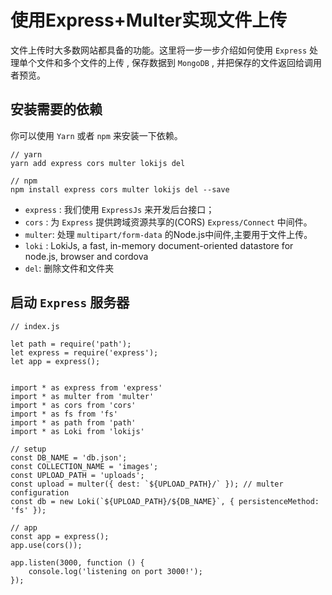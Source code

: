# 使用Express+Multer实现文件上传

文件上传时大多数网站都具备的功能。这里将一步一步介绍如何使用 `Express` 处理单个文件和多个文件的上传 , 保存数据到 `MongoDB` , 并把保存的文件返回给调用者预览。

## 安装需要的依赖
你可以使用 `Yarn` 或者 `npm` 来安装一下依赖。

    // yarn
    yarn add express cors multer lokijs del

    // npm
    npm install express cors multer lokijs del --save


* `express` : 我们使用 `ExpressJs` 来开发后台接口；
* `cors` : 为 `Express` 提供跨域资源共享的(CORS) `Express/Connect` 中间件。
* `multer`: 处理 `multipart/form-data` 的Node.js中间件,主要用于文件上传。
* `loki` : LokiJs, a fast, in-memory document-oriented datastore for node.js, browser and cordova
* `del`: 删除文件和文件夹

## 启动 `Express` 服务器

    // index.js

    let path = require('path');
    let express = require('express');
    let app = express();


    import * as express from 'express'
    import * as multer from 'multer'
    import * as cors from 'cors'
    import * as fs from 'fs'
    import * as path from 'path'
    import * as Loki from 'lokijs'

    // setup
    const DB_NAME = 'db.json';
    const COLLECTION_NAME = 'images';
    const UPLOAD_PATH = 'uploads';
    const upload = multer({ dest: `${UPLOAD_PATH}/` }); // multer configuration
    const db = new Loki(`${UPLOAD_PATH}/${DB_NAME}`, { persistenceMethod: 'fs' });

    // app
    const app = express();
    app.use(cors());

    app.listen(3000, function () {
        console.log('listening on port 3000!');
    });
